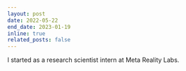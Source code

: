```yaml
---
layout: post
date: 2022-05-22
end_date: 2023-01-19
inline: true
related_posts: false
---
```


I started as a research scientist intern at Meta Reality Labs.